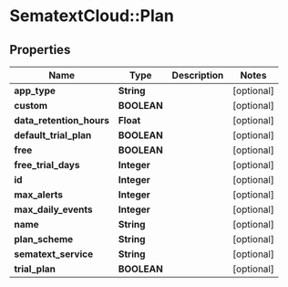 # SematextCloud::Plan

## Properties
| Name                     | Type        | Description | Notes      |
| ------------------------ | ----------- | ----------- | ---------- |
| **app_type**             | **String**  |             | [optional] |
| **custom**               | **BOOLEAN** |             | [optional] |
| **data_retention_hours** | **Float**   |             | [optional] |
| **default_trial_plan**   | **BOOLEAN** |             | [optional] |
| **free**                 | **BOOLEAN** |             | [optional] |
| **free_trial_days**      | **Integer** |             | [optional] |
| **id**                   | **Integer** |             | [optional] |
| **max_alerts**           | **Integer** |             | [optional] |
| **max_daily_events**     | **Integer** |             | [optional] |
| **name**                 | **String**  |             | [optional] |
| **plan_scheme**          | **String**  |             | [optional] |
| **sematext_service**     | **String**  |             | [optional] |
| **trial_plan**           | **BOOLEAN** |             | [optional] |
